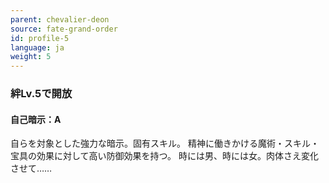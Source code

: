 ```yaml
---
parent: chevalier-deon
source: fate-grand-order
id: profile-5
language: ja
weight: 5
---
```


### 絆Lv.5で開放

#### 自己暗示：A

自らを対象とした強力な暗示。固有スキル。
精神に働きかける魔術・スキル・宝具の効果に対して高い防御効果を持つ。
時には男、時には女。肉体さえ変化させて……
